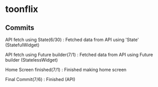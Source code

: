# toonflix



## Commits

API fetch using State(6/30) : Fetched data from API using 'State' (StatefulWidget)

API fetch using Future builder(7/1) : Fetched data from API using Future builder (StatelessWidget)

Home Screen finished(7/1) : Finished making home screen

Final Commit(7/6) : Finished (API)